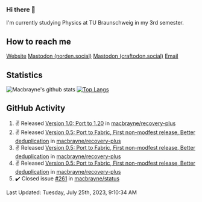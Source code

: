 ### Hi there 👋
I'm currently studying Physics at TU Braunschweig in my 3rd semester.

## How to reach me
[Website](https://florentin-schleuss.de)
<a rel="me" href="https://norden.social/@florentin">Mastodon (norden.social)</a>
<a rel="me" href="https://craftodon.social/@frodolon">Mastodon (craftodon.social)</a>
[Email](mailto:hello@macbrayne.de)

## Statistics
![Macbrayne's github stats](https://github-readme-stats.vercel.app/api?username=macbrayne&count_private=true&show_icons=true&hide_rank=true&custom_title=macbrayne's%20GitHub%20Stats)
[![Top Langs](https://github-readme-stats.vercel.app/api/top-langs/?username=macbrayne&exclude_repo=liftron&layout=compact)](https://github.com/anuraghazra/github-readme-stats)
## GitHub Activity

<!--RECENT_ACTIVITY:start-->
1. ✌️ Released [Version 1.0: Port to 1.20](https://github.com/macbrayne/recovery-plus/releases/tag/v1.0) in [macbrayne/recovery-plus](https://github.com/macbrayne/recovery-plus)
2. ✌️ Released [Version 0.5: Port to Fabric, First non-modfest release, Better deduplication](https://github.com/macbrayne/recovery-plus/releases/tag/v0.5) in [macbrayne/recovery-plus](https://github.com/macbrayne/recovery-plus)
3. ✌️ Released [Version 0.5: Port to Fabric, First non-modfest release, Better deduplication](https://github.com/macbrayne/recovery-plus/releases/tag/v0.5) in [macbrayne/recovery-plus](https://github.com/macbrayne/recovery-plus)
4. ✌️ Released [Version 0.5: Port to Fabric, First non-modfest release, Better deduplication](https://github.com/macbrayne/recovery-plus/releases/tag/v0.5) in [macbrayne/recovery-plus](https://github.com/macbrayne/recovery-plus)
5. ✔️ Closed issue [#261](https://github.com/macbrayne/status/issues/261) in [macbrayne/status](https://github.com/macbrayne/status)
<!--RECENT_ACTIVITY:end-->

<!--RECENT_ACTIVITY:last_update-->
Last Updated: Tuesday, July 25th, 2023, 9:10:34 AM
<!--RECENT_ACTIVITY:last_update_end-->


<!--
**macbrayne/macbrayne** is a ✨ _special_ ✨ repository because its `README.md` (this file) appears on your GitHub profile.

Here are some ideas to get you started:

- 🔭 I’m currently working on ...
- 🌱 I’m currently learning ...
- 👯 I’m looking to collaborate on ...
- 🤔 I’m looking for help with ...
- 💬 Ask me about ...
- 📫 How to reach me: ...
- 😄 Pronouns: ...
- ⚡ Fun fact: ...
-->
